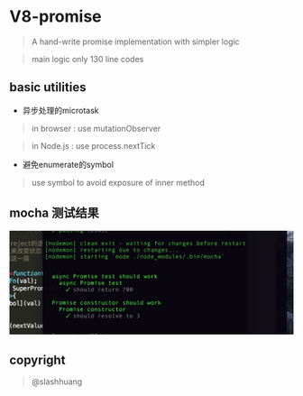 # V8-promise

> A hand-write promise implementation with simpler logic

> main logic only 130 line codes

## basic utilities

- 异步处理的microtask 

> in browser : use mutationObserver

> in Node.js : use process.nextTick

- 避免enumerate的symbol

> use symbol to avoid exposure of inner method


## mocha 测试结果

![测试通过](./img/mocha.png)

## copyright

> @slashhuang  




